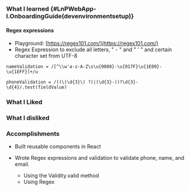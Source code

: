 ### What I learned {#LnPWebApp-I.OnboardingGuide(devenvironmentsetup)}

#### Regex expressions

* Playground: [https://regex101.com/](https://regex101.com/) 
* Regex Expression to exclude all letters,  " - " and " ' " and certain character set from UTF-8

```
nameValidation = /[^\\w'a-z-A-Z\s\u{0080}-\u{017F}\u{1E00}-\u{1EFF}]+/u

phoneValidation = /((\(\d{3}\) ?)|(\d{3}-))?\d{3}-\d{4}/.test(fieldValue)  

```

### What I Liked

### 

### 

### What I disliked





### Accomplishments 

* Built reusable components in React

* Wrote Regex expressions and validation to validate phone, name, and email. 
  * Using the Validity.valid method
  * Using Regex



